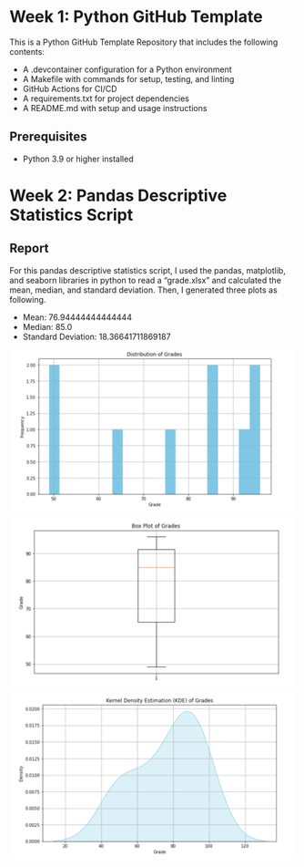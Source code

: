 # Week 1: Python GitHub Template

This is a Python GitHub Template Repository that includes the following contents:
- A .devcontainer configuration for a Python environment
- A Makefile with commands for setup, testing, and linting
- GitHub Actions for CI/CD
- A requirements.txt for project dependencies
- A README.md with setup and usage instructions
  
## Prerequisites

- Python 3.9 or higher installed

# Week 2: Pandas Descriptive Statistics Script

## Report

For this pandas descriptive statistics script, I used the pandas, matplotlib, and seaborn libraries in python to read a “grade.xlsx” and calculated the mean, median, and standard deviation.
Then, I generated three plots as following.

- Mean: 76.94444444444444
- Median: 85.0
- Standard Deviation: 18.36641711869187

![Distribution Plot](week2%20data/distribution%20plot.png)
![Box Plot](week2%20data/box%20plot.png)
![KDE Plot](week2%20data/KDE%20plot.png)
